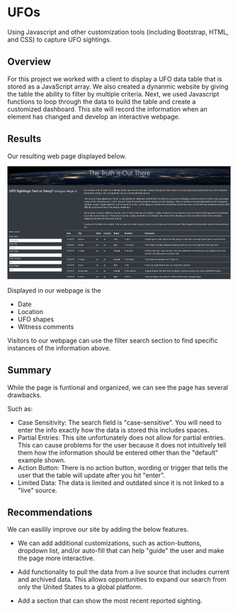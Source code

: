# UFOs
Using Javascript and other customization tools (including Bootstrap, HTML, and CSS) to capture UFO sightings.

## Overview
For this project we worked with a client to display a UFO data table that is stored as a JavaScript array. We also created a dynanmic website by giving the table the ability to filter by multiple criteria. Next, we used Javascript functions to loop through the data to build the table and create a customized dashboard. This site will record the information when an element has changed and develop an interactive webpage. 

## Results 
Our resulting web page displayed below.

![UFO site](static/images/UFO_Website.png)

Displayed in our webpage is the
* Date
* Location
* UFO shapes
* Witness comments

Visitors to our webpage can use the filter search section to find specific instances of the information above. 

## Summary 

While the page is funtional and organized, we can see the page has several drawbacks. 

Such as:

* Case Sensitivity: The search field is "case-sensitive". You will need to enter the info exactly how the data is stored this includes spaces.
* Partial Entries: This site unfortunately does not allow for partial entries. This can cause problems for the user because it does not intuitively tell them how the information should be entered other than the "default" example shown. 
* Action Button: There is no action button, wording or trigger that tells the user that the table will update after you hit "enter".
* Limited Data: The data is limited and outdated since it is not linked to a "live" source.

## Recommendations

We can easilily improve our site by adding the below features.

* We can add additional customizations, such as action-buttons, dropdown list, and/or auto-fill that can help "guide" the user and make the page more interactive.

* Add functionality to pull the data from a live source that includes current and archived data. This allows opportunities to expand our search from only the United States to a global platform.

* Add a section that can show the most recent reported sighting.
 
